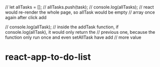 // let allTasks = [];
// allTasks.push(task);
// console.log(allTasks);
// react would re-render the whole page, so allTask would be empty
// array once again after click add

// console.log(allTask);
// inside the addTask function, if console.log(allTask), it would only return the
// previous one, because the function only run once and even setAllTask have add
// more value
# react-app-to-do-list
